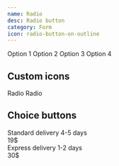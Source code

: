 ```yaml
---
name: Radio
desc: Radio button
category: Form
icon: radio-button-on-outline
---
```


<core-knobs  element="core-radio">
<core-radio name="example-1" value="1">Option 1</core-radio>
<core-radio name="example-1" value="2">Option 2</core-radio>
<core-radio name="example-1" value="3">Option 3</core-radio>
<core-radio name="example-1" value="4" disabled>Option 4</core-radio>
</core-knobs>

## Custom icons

<core-knobs hideTabs  element="core-radio">
<style>
  core-radio.animate [slot="indicator"] {
    opacity: 0;
    transform: rotate(-45deg);
    transition: transform 0.4s ease;
  }
  core-radio.animate[checked] [slot="indicator"] {
    opacity: 1;
    transform: rotate(0deg);
  }
</style>

<core-radio class="animate" name="example-3">
  Radio
  <i slot="indicator" class="gg-check"></i>
</core-radio>
<core-radio class="animate" name="example-3">
  Radio
  <i slot="indicator" class="gg-check"></i>
</core-radio>
</core-knobs>

## Choice buttons

<core-knobs hideTabs  element="core-radio">
<style>
  core-radio.choice {
    margin-bottom: var(--core-space-md);
    padding: 0 var(--core-space-md);
    height: var(--core-size-xl);
    border: 2px solid var(--core-color-ui);
  }
  core-radio.choice:hover {
    border-color: var(--core-color-ui);
  }
  core-radio.choice[checked] {
    border-color: var(--core-color-focus);
  }
</style>

<core-radio class="choice" name="example-4" full>
  <core-flex justify-content="between" align-items="center">
  <div>
    <core-text tag="div" look="h3">Standard delivery</core-text>
    <core-text tag="div" look="p">4-5 days</core-text>
  </div>
  <div>
    <core-text tag="h3">19$</core-text>
  </div>
  </core-flex>
</core-radio>
<core-radio class="choice" name="example-4" full>
  <core-flex justify-content="between" align-items="center">
  <div>
    <core-text tag="div" look="h3">Express delivery</core-text>
    <core-text tag="div" look="p">1-2 days</core-text>
  </div>
  <div>
    <core-text tag="h3">30$</core-text>
  </div>
  </core-flex>
</core-radio>

</core-knobs>
